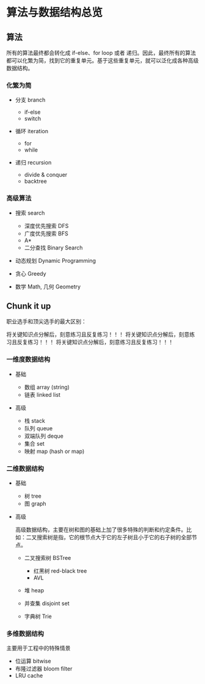 # 算法与数据结构总览

## 算法

所有的算法最终都会转化成 if-else、for loop 或者 递归。因此，最终所有的算法都可以化繁为简，找到它的重复单元。基于这些重复单元，就可以泛化成各种高级数据结构。

### 化繁为简

- 分支 branch

	- if-else
	- switch

- 循环 iteration

	- for
	- while

- 递归 recursion

	- divide & conquer
	- backtree

### 高级算法

- 搜索 search

	- 深度优先搜索 DFS
	- 广度优先搜索 BFS
	- A*
	- 二分查找 Binary Search

- 动态规划 Dynamic Programming
- 贪心 Greedy
- 数学 Math, 几何 Geometry

## Chunk it up

职业选手和顶尖选手的最大区别：

将关键知识点分解后，刻意练习且反复练习！！！
将关键知识点分解后，刻意练习且反复练习！！！
将关键知识点分解后，刻意练习且反复练习！！！

### 一维度数据结构

- 基础

	- 数组 array (string)
	- 链表 linked list

- 高级

	- 栈 stack
	- 队列 queue
	- 双端队列 deque
	- 集合 set
	- 映射 map (hash or map)

### 二维数据结构

- 基础

	- 树 tree
	- 图 graph

- 高级

  高级数据结构，主要在树和图的基础上加了很多特殊的判断和约定条件。比如：二叉搜索树是指，它的根节点大于它的左子树且小于它的右子树的全部节点。

	- 二叉搜索树 BSTree

		- 红黑树 red-black tree
		- AVL

	- 堆 heap
	- 并查集 disjoint set
	- 字典树 Trie

### 多维数据结构

主要用于工程中的特殊情景

- 位运算 bitwise
- 布隆过滤器 bloom filter
- LRU cache

